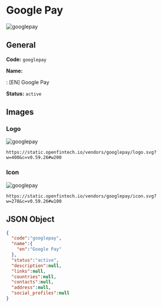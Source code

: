 
# Google Pay 
![googlepay](https://static.openfintech.io/vendors/googlepay/logo.svg?w=400&c=v0.59.26#w200)  

## General 
 
**Code:** `googlepay` 
 
**Name:** 
 
:	[EN] Google Pay 
 
**Status:** `active` 
 

## Images 

### Logo 
 
![googlepay](https://static.openfintech.io/vendors/googlepay/logo.svg?w=400&c=v0.59.26#w200)  

```
https://static.openfintech.io/vendors/googlepay/logo.svg?w=400&c=v0.59.26#w200
```  

### Icon 
 
![googlepay](https://static.openfintech.io/vendors/googlepay/icon.svg?w=278&c=v0.59.26#w100)  

```
https://static.openfintech.io/vendors/googlepay/icon.svg?w=278&c=v0.59.26#w100
```  

## JSON Object 

```json
{
  "code":"googlepay",
  "name":{
    "en":"Google Pay"
  },
  "status":"active",
  "description":null,
  "links":null,
  "countries":null,
  "contacts":null,
  "address":null,
  "social_profiles":null
}
```  
